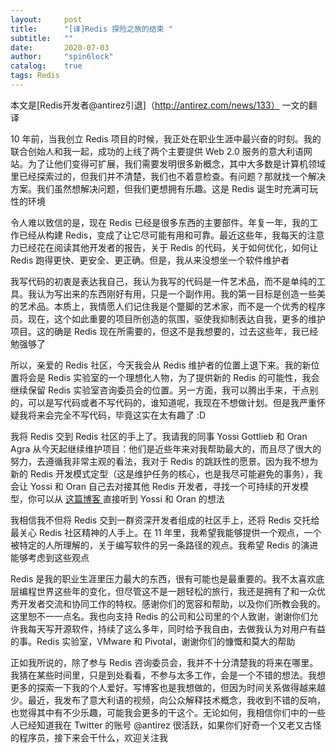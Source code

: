 ```yaml
---
layout:     post
title:      "[译]Redis 探险之旅的结束 "
subtitle:   ""
date:       2020-07-03
author:     "spin6lock"
catalog:    true
tags: Redis
---
```

本文是[Redis开发者@antirez引退]（http://antirez.com/news/133） 一文的翻译

10 年前，当我创立 Redis 项目的时候，我正处在职业生涯中最兴奋的时刻。我的联合创始人和我一起，成功的上线了两个主要提供 Web 2.0 服务的意大利语网站。为了让他们变得可扩展，我们需要发明很多新概念，其中大多数是计算机领域里已经探索过的，但我们并不清楚，我们也不着意检查。有问题？那就找一个解决方案。我们虽然想解决问题，但我们更想拥有乐趣。这是 Redis 诞生时充满可玩性的环境

令人难以致信的是，现在 Redis 已经是很多东西的主要部件。年复一年，我的工作已经从构建 Redis，变成了让它尽可能有用和可靠。最近这些年，我每天的注意力已经花在阅读其他开发者的报告，关于 Redis 的代码，关于如何优化，如何让 Redis 跑得更快、更安全、更正确。但是，我从来没想坐一个软件维护者

我写代码的初衷是表达我自己，我认为我写的代码是一件艺术品，而不是单纯的工具。我认为写出来的东西刚好有用，只是一个副作用。我的第一目标是创造一些美的艺术品。本质上，我情愿人们记住我是个蹩脚的艺术家，而不是一个优秀的程序员。现在，这个如此重要的项目所创造的氛围，驱使我抑制表达自我，更多的维护项目。这的确是 Redis 现在所需要的，但这不是我想要的，过去这些年，我已经勉强够了

所以，亲爱的 Redis 社区，今天我会从 Redis 维护者的位置上退下来。我的新位置将会是 Redis 实验室的一个理想化人物，为了提供新的 Redis 的可能性，我会继续保留 Redis 实验室咨询委员会的位置。另一方面，我可以腾出手来，干点别的，可以是写代码或者不写代码的，谁知道呢，我现在不想做计划。但是我严重怀疑我将来会完全不写代码，毕竟这实在太有趣了 :D

我将 Redis 交到 Redis 社区的手上了。我请我的同事 Yossi Gottlieb 和 Oran Agra 从今天起继续维护项目：他们是近些年来对我帮助最大的，而且尽了很大的努力，去遵循我非常主观的看法，我对于 Redis 的跳跃性的愿景。因为我不想为新的 Redis 开发模式定型（这是维护任务的核心，也是我尽可能避免的事务），我会让 Yossi 和 Oran 自己去对接其他 Redis 开发者，寻找一个可持续的开发模型，你可以从 [ 这篇博客 ](https://redislabs.com/blog/new-governance-for-redis/) 直接听到 Yossi 和 Oran 的想法

我相信我不但将 Redis 交到一群资深开发者组成的社区手上，还将 Redis 交托给最关心 Redis 社区精神的人手上。在 11 年里，我希望我能够提供一个观点，一个被特定的人所理解的，关于编写软件的另一条路径的观点。我希望 Redis 的演进能够考虑到这些观点

Redis 是我的职业生涯里压力最大的东西，很有可能也是最重要的。我不太喜欢底层编程世界这些年的变化，但尽管这不是一趟轻松的旅行，我还是拥有了和一众优秀开发者交流和协同工作的特权。感谢你们的宽容和帮助，以及你们所教会我的。这里恕不一一点名。我也向支持 Redis 的公司和公司里的个人致谢，谢谢你们允许我每天写开源软件，持续了这么多年，同时给予我自由，去做我认为对用户有益的事。Redis 实验室，VMware 和 Pivotal，谢谢你们的慷慨和莫大的帮助

正如我所说的，除了参与 Redis 咨询委员会，我并不十分清楚我的将来在哪里。我猜在某些时间里，只是到处看看，不参与太多工作，会是一个不错的想法。我想更多的探索一下我的个人爱好。写博客也是我想做的，但因为时间关系做得越来越少。最近，我发布了意大利语的视频，向公众解释技术概念，我收到不错的反响，也觉得其中有不少乐趣，可能我会更多的干这个。无论如何，我相信你们中的一些人已经知道我在 Twitter 的账号 @antirez 很活跃，如果你们好奇一个又老又古怪的程序员，接下来会干什么，欢迎关注我
